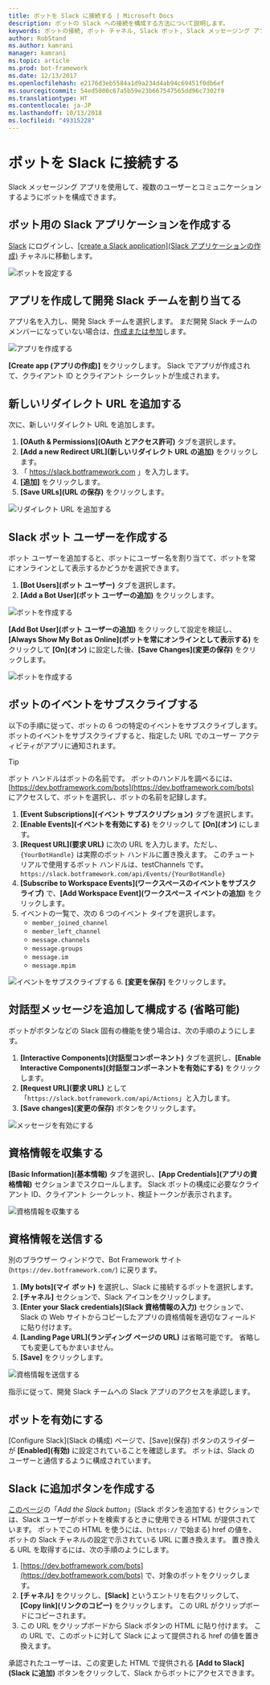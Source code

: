 ```yaml
---
title: ボットを Slack に接続する | Microsoft Docs
description: ボットの Slack への接続を構成する方法について説明します。
keywords: ボットの接続, ボット チャネル, Slack ボット, Slack メッセージング アプリ
author: RobStand
ms.author: kamrani
manager: kamrani
ms.topic: article
ms.prod: bot-framework
ms.date: 12/13/2017
ms.openlocfilehash: e2176d3eb5584a1d9a234d4ab94c69451f0db6ef
ms.sourcegitcommit: 54ed5000c67a5b59e23b667547565dd96c7302f9
ms.translationtype: HT
ms.contentlocale: ja-JP
ms.lasthandoff: 10/13/2018
ms.locfileid: "49315228"
---
```

# <a name="connect-a-bot-to-slack"></a>ボットを Slack に接続する

Slack メッセージング アプリを使用して、複数のユーザーとコミュニケーションするようにボットを構成できます。

## <a name="create-a-slack-application-for-your-bot"></a>ボット用の Slack アプリケーションを作成する

[Slack](https://slack.com/signin) にログインし、[[create a Slack application]\(Slack アプリケーションの作成\)](https://api.slack.com/apps) チャネルに移動します。

![ボットを設定する](~/media/channels/slack-NewApp.png)

## <a name="create-an-app-and-assign-a-development-slack-team"></a>アプリを作成して開発 Slack チームを割り当てる

アプリ名を入力し、開発 Slack チームを選択します。 まだ開発 Slack チームのメンバーになっていない場合は、[作成または参加](https://slack.com/)します。

![アプリを作成する](~/media/channels/slack-CreateApp.png)

**[Create app (アプリの作成)]** をクリックします。 Slack でアプリが作成されて、クライアント ID とクライアント シークレットが生成されます。

## <a name="add-a-new-redirect-url"></a>新しいリダイレクト URL を追加する

次に、新しいリダイレクト URL を追加します。

1. **[OAuth & Permissions]\(OAuth とアクセス許可\)** タブを選択します。
2. **[Add a new Redirect URL]\(新しいリダイレクト URL の追加\)** をクリックします。
3. 「 https://slack.botframework.com 」を入力します。
4. **[追加]** をクリックします。
5. **[Save URLs]\(URL の保存\)** をクリックします。

![リダイレクト URL を追加する](~/media/channels/slack-RedirectURL.png)

## <a name="create-a-slack-bot-user"></a>Slack ボット ユーザーを作成する

ボット ユーザーを追加すると、ボットにユーザー名を割り当てて、ボットを常にオンラインとして表示するかどうかを選択できます。

1. **[Bot Users]\(ボット ユーザー\)** タブを選択します。
2. **[Add a Bot User]\(ボット ユーザーの追加\)** をクリックします。

![ボットを作成する](~/media/channels/slack-CreateBot.png)

**[Add Bot User]\(ボット ユーザーの追加\)** をクリックして設定を検証し、**[Always Show My Bot as Online]\(ボットを常にオンラインとして表示する\)** をクリックして **[On]\(オン\)** に設定した後、**[Save Changes]\(変更の保存\)** をクリックします。

![ボットを作成する](~/media/channels/slack-CreateApp-AddBotUser.png)

## <a name="subscribe-to-bot-events"></a>ボットのイベントをサブスクライブする

以下の手順に従って、ボットの 6 つの特定のイベントをサブスクライブします。 ボットのイベントをサブスクライブすると、指定した URL でのユーザー アクティビティがアプリに通知されます。

> [!TIP]
> ボット ハンドルはボットの名前です。 ボットのハンドルを調べるには、[https://dev.botframework.com/bots](https://dev.botframework.com/bots) にアクセスして、ボットを選択し、ボットの名前を記録します。

1. **[Event Subscriptions]\(イベント サブスクリプション\)** タブを選択します。
2. **[Enable Events]\(イベントを有効にする\)** をクリックして **[On]\(オン\)** にします。
3. **[Request URL]\(要求 URL\)** に次の URL を入力します。ただし、`{YourBotHandle}` は実際のボット ハンドルに置き換えます。 このチュートリアルで使用するボット ハンドルは、testChannels です。
        `https://slack.botframework.com/api/Events/{YourBotHandle}`
4. **[Subscribe to Workspace Events]\(ワークスペースのイベントをサブスクライブ\)** で、**[Add Workspace Event]\(ワークスペース イベントの追加\)** をクリックします。
5. イベントの一覧で、次の 6 つのイベント タイプを選択します。
    * `member_joined_channel`
    * `member_left_channel`
    * `message.channels`
    * `message.groups`
    * `message.im`
    * `message.mpim`

![イベントをサブスクライブする](~/media/channels/slack-SubscribeEvents.png)
6. **[変更を保存]** をクリックします。

## <a name="add-and-configure-interactive-messages-optional"></a>対話型メッセージを追加して構成する (省略可能)

ボットがボタンなどの Slack 固有の機能を使う場合は、次の手順のようにします。

1. **[Interactive Components]\(対話型コンポーネント\)** タブを選択し、**[Enable Interactive Components]\(対話型コンポーネントを有効にする\)** をクリックします。
2. **[Request URL]\(要求 URL\)** として「`https://slack.botframework.com/api/Actions`」と入力します。
3. **[Save changes]\(変更の保存\)** ボタンをクリックします。

![メッセージを有効にする](~/media/channels/slack-MessageURL.png)

## <a name="gather-credentials"></a>資格情報を収集する

**[Basic Information]\(基本情報\)** タブを選択し、**[App Credentials]\(アプリの資格情報\)** セクションまでスクロールします。
Slack ボットの構成に必要なクライアント ID、クライアント シークレット、検証トークンが表示されます。

![資格情報を収集する](~/media/channels/slack-AppCredentials.png)

## <a name="submit-credentials"></a>資格情報を送信する

別のブラウザー ウィンドウで、Bot Framework サイト (`https://dev.botframework.com/`) に戻ります。

1. **[My bots]\(マイ ボット\)** を選択し、Slack に接続するボットを選択します。
2. **[チャネル]** セクションで、Slack アイコンをクリックします。
3. **[Enter your Slack credentials]\(Slack 資格情報の入力\)** セクションで、Slack の Web サイトからコピーしたアプリの資格情報を適切なフィールドに貼り付けます。
4. **[Landing Page URL]\(ランディング ページの URL\)** は省略可能です。 省略しても変更してもかまいません。
5. **[Save]** をクリックします。

![資格情報を送信する](~/media/channels/slack-SubmitCredentials.png)

指示に従って、開発 Slack チームへの Slack アプリのアクセスを承認します。

## <a name="enable-the-bot"></a>ボットを有効にする

[Configure Slack]\(Slack の構成\) ページで、[Save]\(保存\) ボタンのスライダーが **[Enabled]\(有効\)** に設定されていることを確認します。
ボットは、Slack のユーザーと通信するように構成されています。

## <a name="create-an-add-to-slack-button"></a>Slack に追加ボタンを作成する

[このページ](https://api.slack.com/docs/slack-button)の「*Add the Slack button*」(Slack ボタンを追加する) セクションでは、Slack ユーザーがボットを検索するときに使用できる HTML が提供されています。
ボットでこの HTML を使うには、(`https://` で始まる) href の値を、ボットの Slack チャネルの設定で示されている URL に置き換えます。
置き換える URL を取得するには、次の手順のようにします。

1. [https://dev.botframework.com/bots](https://dev.botframework.com/bots) で、対象のボットをクリックします。
2. **[チャネル]** をクリックし、**[Slack]** というエントリを右クリックして、**[Copy link]\(リンクのコピー\)** をクリックします。 この URL がクリップボードにコピーされます。
3. この URL をクリップボードから Slack ボタンの HTML に貼り付けます。 この URL で、このボットに対して Slack によって提供される href の値を置き換えます。

承認されたユーザーは、この変更した HTML で提供される **[Add to Slack]\(Slack に追加\)** ボタンをクリックして、Slack からボットにアクセスできます。

